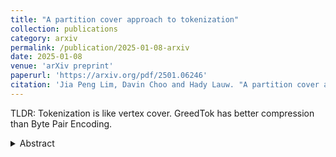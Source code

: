 ```yaml
---
title: "A partition cover approach to tokenization"
collection: publications
category: arxiv
permalink: /publication/2025-01-08-arxiv
date: 2025-01-08
venue: 'arXiv preprint'
paperurl: 'https://arxiv.org/pdf/2501.06246'
citation: 'Jia Peng Lim, Davin Choo and Hady Lauw. "A partition cover approach to tokenization." arXiv preprint arXiv:2501.06246 (2025).'
---
```

TLDR: Tokenization is like vertex cover. GreedTok has better compression than Byte Pair Encoding.
<details>
<summary>Abstract</summary>
Tokenization is the process of encoding strings into tokens from a fixed vocabulary of size k  and is widely utilized in Natural Language Processing applications. The leading tokenization algorithm today is Byte Pair Encoding (BPE), which formulates the tokenization problem as a compression problem and tackles it by performing sequences of merges. In this work, we formulate tokenization as an optimization objective, show that it is NP-hard via a simple reduction from vertex cover, and propose a polynomial-time greedy algorithm GreedTok. Our formulation naturally relaxes to the well-studied weighted maximum coverage problem which has a simple (1-1/e)-approximation algorithm GreedWMC. Through empirical evaluations on real-world corpora, we show that GreedTok outperforms BPE, while achieving a comparable objective score as GreedWMC (which could have achieved a higher score due to relaxation).
</details>